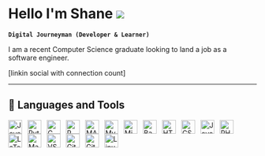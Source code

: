 # Hello I'm Shane ![](https://user-images.githubusercontent.com/18350557/176309783-0785949b-9127-417c-8b55-ab5a4333674e.gif)

**` Digital Journeyman (Developer & Learner) `**

I am a recent Computer Science graduate looking to land a job as a software engineer.

[linkin social with connection count]



---

## :toolbox: Languages and Tools

<img align="left" alt="Java" onmouseover="Test" width="28px" style="padding-right:8px;" src="https://cdn.jsdelivr.net/gh/devicons/devicon/icons/java/java-original.svg" />

<img align="left" alt="Python" width="28px" style="padding-right:8px;" src="https://cdn.jsdelivr.net/gh/devicons/devicon/icons/python/python-original.svg" />

<img align="left" alt="C" width="28px" style="padding-right:8px;"  src="https://cdn.jsdelivr.net/gh/devicons/devicon/icons/c/c-original.svg"/>

<img align="left" alt="R" width="28px" style="padding-right:8px;" src="https://cdn.jsdelivr.net/gh/devicons/devicon/icons/r/r-original.svg" />

<img align="left" alt="MATLAB" width="28px" style="padding-right:8px;" src="https://cdn.jsdelivr.net/gh/devicons/devicon/icons/matlab/matlab-original.svg" />

<img align="left" alt="MySQL" width="28px" style="padding-right:8px;" src="https://cdn.jsdelivr.net/gh/devicons/devicon/icons/mysql/mysql-original.svg" />

<img align="left" alt="Microsoft SQL server" width="28px" style="padding-right:8px;" src="https://cdn.jsdelivr.net/gh/devicons/devicon/icons/microsoftsqlserver/microsoftsqlserver-plain.svg" />

<img align="left" alt="Bash" width="28px" style="padding-right:8px;" src="https://cdn.jsdelivr.net/gh/devicons/devicon/icons/bash/bash-original.svg" />

<img align="left" alt="HTML" width="28px" style="padding-right:8px;" src="https://cdn.jsdelivr.net/gh/devicons/devicon/icons/html5/html5-original.svg" />

<img align="left" alt="CSS" width="28px" style="padding-right:8px;" src="https://cdn.jsdelivr.net/gh/devicons/devicon/icons/css3/css3-original.svg" />

<img align="left" alt="JavaScript" width="28px" style="padding-right:8px;" src="https://cdn.jsdelivr.net/gh/devicons/devicon/icons/javascript/javascript-original.svg" />

<img align="left" alt="PHP" width="28px" style="padding-right:8px;" src="https://cdn.jsdelivr.net/gh/devicons/devicon/icons/php/php-plain.svg" />

<img align="left" alt="LaTeX" width="28px" style="padding-right:8px;" src="https://cdn.jsdelivr.net/gh/devicons/devicon/icons/latex/latex-original.svg" />

<img align="left" alt="Markdown" width="28px" style="padding-right:8px;" src="https://cdn.jsdelivr.net/gh/devicons/devicon/icons/markdown/markdown-original.svg" />

<img align="left" alt="VS Code" width="28px" style="padding-right:8px;" src="https://cdn.jsdelivr.net/gh/devicons/devicon/icons/vscode/vscode-original.svg" />

<img align="left" alt="Git" width="28px" style="padding-right:8px;" src="https://cdn.jsdelivr.net/gh/devicons/devicon/icons/git/git-original.svg" />

<img align="left" alt="Github" width="28px" style="padding-right:8px;" src="https://cdn.jsdelivr.net/gh/devicons/devicon/icons/github/github-original.svg" />

<img align="left" alt="Linux" width="28px" style="padding-right:8px;" src="https://cdn.jsdelivr.net/gh/devicons/devicon/icons/linux/linux-original.svg" />

